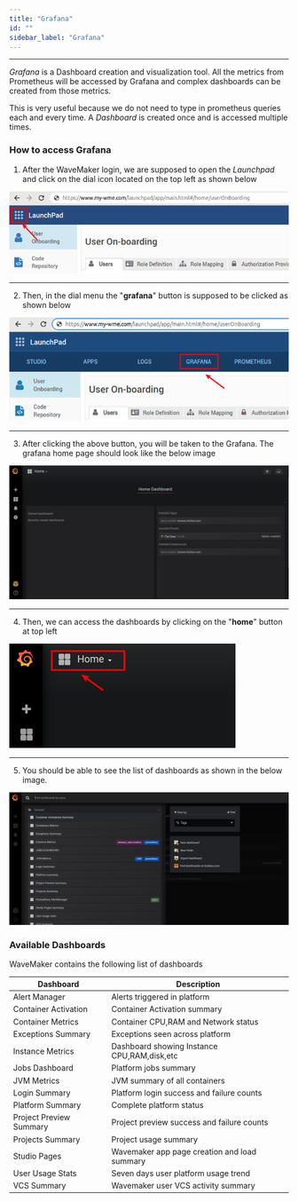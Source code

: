 ```yaml
---
title: "Grafana"
id: ""
sidebar_label: "Grafana"
---
```

---

*Grafana* is a Dashboard creation and visualization tool. All the metrics from Prometheus will be accessed by Grafana and complex dashboards can be created
 from those metrics.

This is very useful because we do not need to type in prometheus queries each and every time. A *Dashboard* is created once and is accessed multiple times.   

### How to access Grafana 

1) After the WaveMaker login, we are supposed to open the *Launchpad* and click on the dial icon located on the top left as shown below

![Launchpad Dial Click](/learn/assets/wme-setup/wme-observability/kibana/launchpad-dial-open.png)

---

2) Then, in the dial menu the "**grafana**" button is supposed to be clicked as shown below

![Launchpad Grafana Click](/learn/assets/wme-setup/wme-observability/prometheus/launchpad-grafana-click.png)

---

3) After clicking the above button, you will be taken to the Grafana. The grafana home page should look like the below image

![Grafana Home Page](/learn/assets/wme-setup/wme-observability/prometheus/grafana-home-page.png)

---

4) Then, we can access the dashboards by clicking on the "**home**" button at top left 

![Grafana Home Click](/learn/assets/wme-setup/wme-observability/prometheus/grafana-home-click.png)

---

5) You should be able to see the list of dashboards as shown in the below image. 

![Grafana Dashboard List](/learn/assets/wme-setup/wme-observability/prometheus/grafana-dashboards-list.png)


### Available Dashboards 

WaveMaker contains the following list of dashboards

| Dashboard   | Description |
| ----------- | ----------- |
| Alert Manager | Alerts triggered in platform |
| Container Activation | Container Activation summary |
| Container Metrics | Container CPU,RAM and Network status |
| Exceptions Summary | Exceptions seen across platform |
| Instance Metrics | Dashboard showing Instance CPU,RAM,disk,etc |
| Jobs Dashboard | Platform jobs summary |
| JVM Metrics | JVM summary of all containers |
| Login Summary | Platform login success and failure counts |
| Platform Summary | Complete platform status |
| Project Preview Summary | Project preview success and failure counts |
| Projects Summary | Project usage summary |
| Studio Pages | Wavemaker app page creation and load summary  |
| User Usage Stats | Seven days user platform usage trend |
| VCS Summary | Wavemaker user VCS activity summary  |

